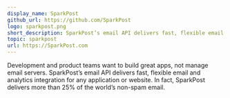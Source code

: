 ```yaml
---
display_name: SparkPost
github_url: https://github.com/SparkPost
logo: sparkpost.png
short_description: SparkPost’s email API delivers fast, flexible email and analytics integration for apps and websites.
topic: sparkpost
url: https://SparkPost.com
---
```

Development and product teams want to build great apps, not manage email servers. SparkPost’s email API delivers fast, flexible email and analytics integration for any application or website. In fact, SparkPost delivers more than 25% of the world’s non-spam email.
